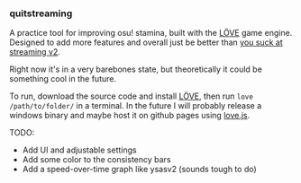 ### quitstreaming

A practice tool for improving osu! stamina, built with the [LÖVE](https://love2d.org/) game engine. Designed to add more features and overall just be better than [you suck at streaming v2](https://ckrisirkc.github.io/osuStreamSpeed.js/newindex.html).

Right now it's in a very barebones state, but theoretically it could be something cool in the future. 

To run, download the source code and install [LÖVE](https://love2d.org/), then run `love /path/to/folder/` in a terminal. In the future I will probably release a windows binary and maybe host it on github pages using [love.js](https://github.com/Davidobot/love.js).

TODO:
- Add UI and adjustable settings
- Add some color to the consistency bars 
- Add a speed-over-time graph like ysasv2 (sounds tough to do)
